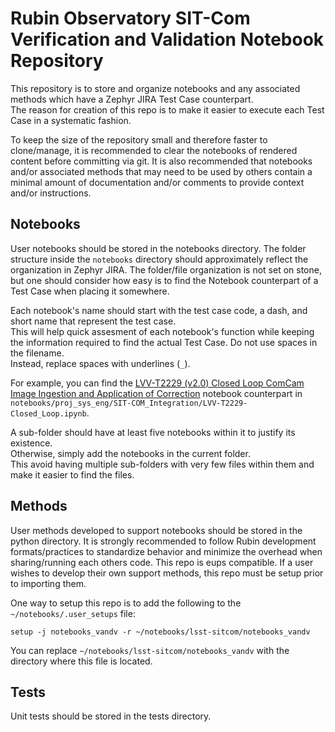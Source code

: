 # Rubin Observatory SIT-Com Verification and Validation Notebook Repository
This repository is to store and organize notebooks and any associated methods which have a Zephyr JIRA Test Case counterpart.  
The reason for creation of this repo is to make it easier to execute each Test Case in a systematic fashion.  

To keep the size of the repository small and therefore faster to clone/manage, it is recommended to clear the notebooks of rendered content before committing via git.
It is also recommended that notebooks and/or associated methods that may need to be used by others contain a minimal amount of documentation and/or comments to provide context and/or instructions.


## Notebooks

User notebooks should be stored in the notebooks directory.
The folder structure inside the `notebooks` directory should approximately reflect the organization in Zephyr JIRA.
The folder/file organization is not set on stone, but one should consider how easy is to find the Notebook counterpart of a Test Case when placing it somewhere.  

Each notebook's name should start with the test case code, a dash, and short name that represent the test case.  
This will help quick assesment of each notebook's function while keeping the information required to find the actual Test Case.
Do not use spaces in the filename.  
Instead, replace spaces with underlines (`_`). 

For example, you can find the [LVV-T2229 (v2.0) Closed Loop ComCam Image Ingestion and Application of Correction] notebook counterpart in `notebooks/proj_sys_eng/SIT-COM_Integration/LVV-T2229-Closed_Loop.ipynb`.  

[LVV-T2229 (v2.0) Closed Loop ComCam Image Ingestion and Application of Correction]: https://jira.lsstcorp.org/secure/Tests.jspa#/testCase/LVV-T2229

A sub-folder should have at least five notebooks within it to justify its existence.  
Otherwise, simply add the notebooks in the current folder.  
This avoid having multiple sub-folders with very few files within them and make it easier to find the files.


## Methods

User methods developed to support notebooks should be stored in the python directory.
It is strongly recommended to follow Rubin development formats/practices to standardize behavior and minimize the overhead when sharing/running each others code.
This repo is eups compatible.
If a user wishes to develop their own support methods, this repo must be setup prior to importing them.

One way to setup this repo is to add the following to the `~/notebooks/.user_setups` file:

    setup -j notebooks_vandv -r ~/notebooks/lsst-sitcom/notebooks_vandv
    
You can replace `~/notebooks/lsst-sitcom/notebooks_vandv` with the directory where this file is located.


## Tests

Unit tests should be stored in the tests directory.
